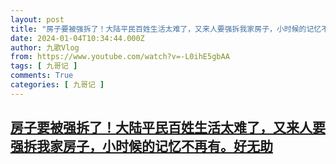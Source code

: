 ```yaml
---
layout: post
title: "房子要被强拆了！大陆平民百姓生活太难了，又来人要强拆我家房子，小时候的记忆不再有。好无助"
date: 2024-01-04T10:34:44.000Z
author: 九歌Vlog
from: https://www.youtube.com/watch?v=-L0ihE5gbAA
tags: [ 九哥记 ]
comments: True
categories: [ 九哥记 ]
---
```

<!--1704364484000-->
[房子要被强拆了！大陆平民百姓生活太难了，又来人要强拆我家房子，小时候的记忆不再有。好无助](https://www.youtube.com/watch?v=-L0ihE5gbAA)
------

<div>

</div>

